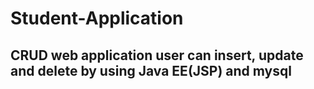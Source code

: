 # Student-Application
## CRUD web application user can insert, update and delete by using Java EE(JSP) and mysql
